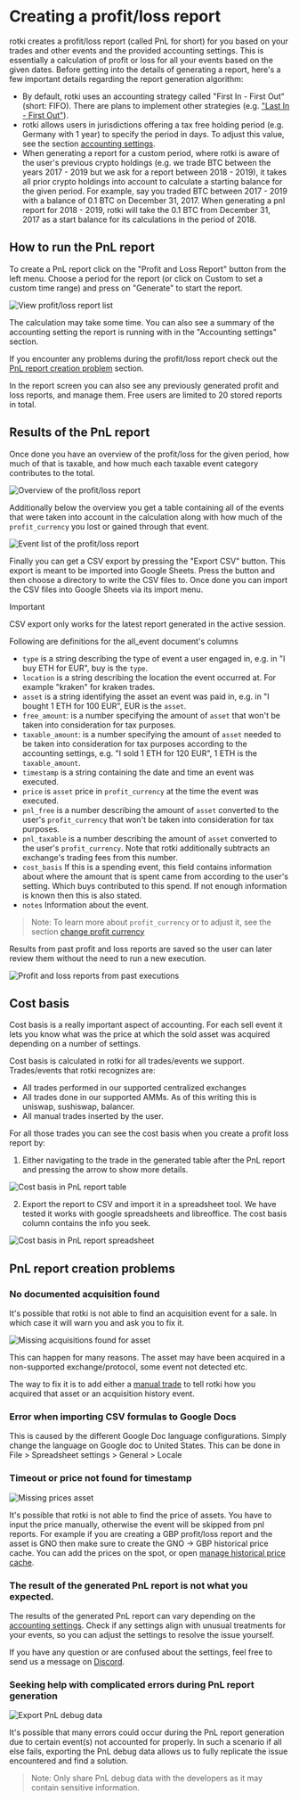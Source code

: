# Creating a profit/loss report

rotki creates a profit/loss report (called PnL for short) for you based on your trades and other events and the provided accounting settings. This is essentially a calculation of profit or loss for all your events based on the given dates. Before getting into the details of generating a report, here's a few important details regarding the report generation algorithm:

- By default, rotki uses an accounting strategy called "First In - First Out" (short: FIFO). There are plans to implement other strategies (e.g. ["Last In - First Out"](https://github.com/rotki/rotki/issues/44)).
- rotki allows users in jurisdictions offering a tax free holding period (e.g. Germany with 1 year) to specify the period in days. To adjust this value, see the section [accounting settings](/usage-guides/customization.html#tax-free-period).
- When generating a report for a custom period, where rotki is aware of the user's previous crypto holdings (e.g. we trade BTC between the years 2017 - 2019 but we ask for a report between 2018 - 2019), it takes all prior crypto holdings into account to calculate a starting balance for the given period. For example, say you traded BTC between 2017 - 2019 with a balance of 0.1 BTC on December 31, 2017. When generating a pnl report for 2018 - 2019, rotki will take the 0.1 BTC from December 31, 2017 as a start balance for its calculations in the period of 2018.

## How to run the PnL report

To create a PnL report click on the "Profit and Loss Report" button from the left menu. Choose a period for the report (or click on Custom to set a custom time range) and press on "Generate" to start the report.

![View profit/loss report list](/images/sc_pnl_report.png)

The calculation may take some time. You can also see a summary of the accounting setting the report is running with in the "Accounting settings" section.

If you encounter any problems during the profit/loss report check out the [PnL report creation problem](/usage-guides/pnl.html#pnl-report-creation-problems) section.

In the report screen you can also see any previously generated profit and loss reports, and manage them. Free users
are limited to 20 stored reports in total.

## Results of the PnL report

Once done you have an overview of the profit/loss for the given period, how much of that is taxable, and how much each taxable event category contributes to the total.

![Overview of the profit/loss report](/images/sc_pnl_report1.png)

Additionally below the overview you get a table containing all of the events that were taken into account in the calculation along with how much of the `profit_currency` you lost or gained through that event.

![Event list of the profit/loss report](/images/sc_pnl_report2.png)

Finally you can get a CSV export by pressing the "Export CSV" button. This export is meant to be imported into
Google Sheets. Press the button and then choose a directory to write the CSV files to. Once done you can import the CSV
files into Google Sheets via its import menu.

> [!IMPORTANT]
> CSV export only works for the latest report generated in the active session.

Following are definitions for the all_event document's columns

- `type` is a string describing the type of event a user engaged in, e.g. in "I buy ETH for EUR", buy is the `type`.
- `location` is a string describing the location the event occurred at. For example "kraken" for kraken trades.
- `asset` is a string identifying the asset an event was paid in, e.g. in "I bought 1 ETH for 100 EUR", EUR is the `asset`.
- `free_amount`: is a number specifying the amount of `asset` that won't be taken into consideration for tax purposes.
- `taxable_amount`: is a number specifying the amount of `asset` needed to be taken into consideration for tax purposes according to the accounting settings, e.g. "I sold 1 ETH for 120 EUR", 1 ETH is the `taxable_amount`.
- `timestamp` is a string containing the date and time an event was executed.
- `price` is `asset` price in `profit_currency` at the time the event was executed.
- `pnl_free` is a number describing the amount of `asset` converted to the user's `profit_currency` that won't be taken into consideration for tax purposes.
- `pnl_taxable` is a number describing the amount of `asset` converted to the user's `profit_currency`. Note that rotki additionally subtracts an exchange's trading fees from this number.
- `cost_basis` If this is a spending event, this field contains information about where the amount that is spent came from according to the user's setting. Which buys contributed to this spend. If not enough information is known then this is also stated.
- `notes` Information about the event.

> Note: To learn more about `profit_currency` or to adjust it, see the section [change profit currency](/usage-guides/customization.html#profit-currency)

Results from past profit and loss reports are saved so the user can later review them without the need to run a new execution.

![Profit and loss reports from past executions](/images/sc_pnl_saved_reports.png)

## Cost basis

Cost basis is a really important aspect of accounting. For each sell event it lets you know what was the price at which the sold asset was acquired depending on a number of settings.

Cost basis is calculated in rotki for all trades/events we support. Trades/events that rotki recognizes are:

- All trades performed in our supported centralized exchanges
- All trades done in our supported AMMs. As of this writing this is uniswap, sushiswap, balancer.
- All manual trades inserted by the user.

For all those trades you can see the cost basis when you create a profit loss report by:

1. Either navigating to the trade in the generated table after the PnL report and pressing the arrow to show more details.

![Cost basis in PnL report table](/images/sc_pnl_reports_costbasis.png)

2. Export the report to CSV and import it in a spreadsheet tool. We have tested it works with google spreadsheets and libreoffice. The cost basis column contains the info you seek.

![Cost basis in PnL report spreadsheet](/images/sc_pnl_reports_costbasis_spreadsheet.png)

## PnL report creation problems

### No documented acquisition found

It's possible that rotki is not able to find an acquisition event for a sale. In which case it will warn you and ask you to fix it.

![Missing acquisitions found for asset](/images/sc_pnl_missing_acquisitions.png)

This can happen for many reasons. The asset may have been acquired in a non-supported exchange/protocol, some event not detected etc.

The way to fix it is to add either a [manual trade](/usage-guides/historical-events.html#adding-manual-trades) to tell rotki how you acquired that asset or an acquisition history event.

### Error when importing CSV formulas to Google Docs

This is caused by the different Google Doc language configurations.
Simply change the language on Google doc to United States. This can be done in File > Spreadsheet settings > General > Locale

### Timeout or price not found for timestamp

![Missing prices asset](/images/sc_pnl_missing_prices.png)

It's possible that rotki is not able to find the price of assets. You have to input the price manually, otherwise the event will be skipped from pnl reports. For example if you are creating a GBP profit/loss report and the asset is GNO then make sure to create the GNO -> GBP historical price cache. You can add the prices on the spot, or open [manage historical price cache](/usage-guides/customization.html#manage-historical-price-oracle-cache).

### The result of the generated PnL report is not what you expected.

The results of the generated PnL report can vary depending on the
[accounting settings](/usage-guides/customization.html#accounting-settings). Check if any settings align with unusual treatments for your events, so you can adjust the settings to resolve the issue yourself.

If you have any question or are confused about the settings, feel free to send us a message on [Discord](https://discord.rotki.com).

### Seeking help with complicated errors during PnL report generation

![Export PnL debug data](/images/sc_pnl_export_debug_data.png)

It's possible that many errors could occur during the PnL report generation due to certain event(s) not accounted for properly. In such a scenario if all else fails, exporting the PnL debug data allows us to fully replicate the issue encountered and find a solution.

> Note: Only share PnL debug data with the developers as it may contain sensitive information.
